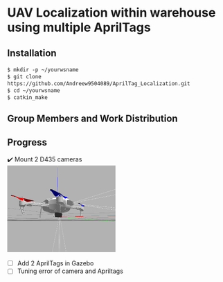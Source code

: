 # UAV Localization within warehouse using multiple AprilTags

## Installation
```console
$ mkdir -p ~/yourwsname
$ git clone https://github.com/Andreew9504089/AprilTag_Localization.git
$ cd ~/yourwsname
$ catkin_make
```
## Group Members and Work Distribution

## Progress
:heavy_check_mark: Mount 2 D435 cameras <br>
<img src="https://github.com/Andreew9504089/AprilTag_Localization/blob/master/firefly1wD435.PNG" width="250" height="200" />

- [ ] Add 2 AprilTags in Gazebo
- [ ] Tuning error of camera and Apriltags
